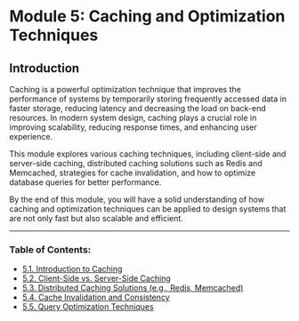 # Module 5: Caching and Optimization Techniques

## Introduction

Caching is a powerful optimization technique that improves the performance of systems by temporarily storing frequently accessed data in faster storage, reducing latency and decreasing the load on back-end resources. In modern system design, caching plays a crucial role in improving scalability, reducing response times, and enhancing user experience.

This module explores various caching techniques, including client-side and server-side caching, distributed caching solutions such as Redis and Memcached, strategies for cache invalidation, and how to optimize database queries for better performance.

By the end of this module, you will have a solid understanding of how caching and optimization techniques can be applied to design systems that are not only fast but also scalable and efficient.

---

### Table of Contents:
- [5.1. Introduction to Caching](./section_5_1.md)
- [5.2. Client-Side vs. Server-Side Caching](./section_5_2.md)
- [5.3. Distributed Caching Solutions (e.g., Redis, Memcached)](./section_5_3.md)
- [5.4. Cache Invalidation and Consistency](./section_5_4.md)
- [5.5. Query Optimization Techniques](./section_5_5.md)

